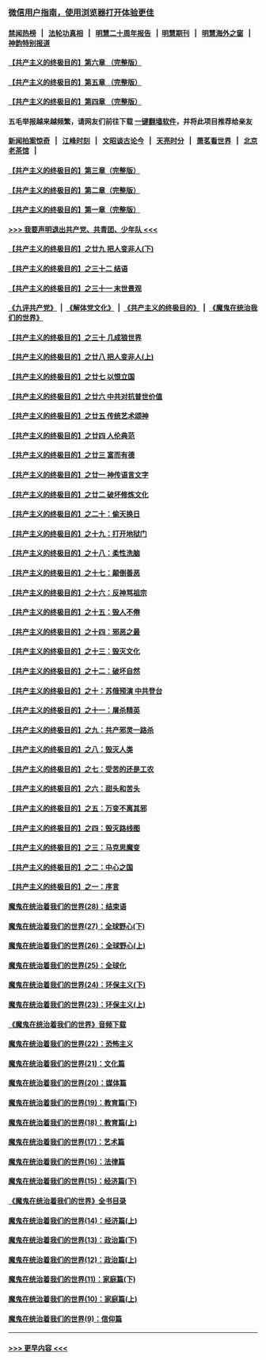 ### [微信用户指南，使用浏览器打开体验更佳](https://github.com/gfw-breaker/banned-news1/blob/master/indexes/wechat-guide.md?t=0)
#### [禁闻热榜](热点新闻.md?t=0)  &nbsp;&nbsp;|&nbsp;&nbsp; [法轮功真相](https://github.com/gfw-breaker/truth/blob/master/README.md?t=0) &nbsp;&nbsp;|&nbsp;&nbsp; [明慧二十周年报告](https://github.com/gfw-breaker/mh-reports/blob/master/README.md?t=0) &nbsp;&nbsp;|&nbsp;&nbsp;[明慧期刊](https://github.com/gfw-breaker/mh-qikan) &nbsp;&nbsp;|&nbsp;&nbsp; [明慧海外之窗](https://github.com/gfw-breaker/mh-news/blob/master/README.md?t=0) &nbsp;&nbsp;|&nbsp;&nbsp; [神韵特别报道](https://github.com/gfw-breaker/mh-news/blob/master/shenyun.md?t=0)
#### [【共产主义的终极目的】第六章 （完整版）](../pages/nsc422/n11428913.md?t=02171034) 
#### [【共产主义的终极目的】第五章 （完整版）](../pages/nsc422/n11428912.md?t=02171034) 
#### [【共产主义的终极目的】第四章 （完整版）](../pages/nsc422/n11428907.md?t=02171034) 
#### 五毛举报越来越频繁，请网友们前往下载 [一键翻墙软件](https://github.com/gfw-breaker/ssr-accounts)，并将此项目推荐给亲友
#### [新闻拍案惊奇](https://github.com/gfw-breaker/banned-news1/blob/master/pages/link4.md) &nbsp;&nbsp;|&nbsp;&nbsp; [江峰时刻](https://github.com/gfw-breaker/banned-news1/blob/master/pages/link4.md) &nbsp;&nbsp;|&nbsp;&nbsp; [文昭谈古论今](https://github.com/gfw-breaker/banned-news1/blob/master/pages/link4.md) &nbsp;&nbsp;|&nbsp;&nbsp; [天亮时分](https://github.com/gfw-breaker/banned-news1/blob/master/pages/link4.md) &nbsp;&nbsp;|&nbsp;&nbsp; [萧茗看世界](https://github.com/gfw-breaker/banned-news1/blob/master/pages/link4.md) &nbsp;&nbsp;|&nbsp;&nbsp; [北京老茶馆](https://github.com/gfw-breaker/banned-news1/blob/master/pages/link4.md) &nbsp;&nbsp;|&nbsp;&nbsp; 
#### [【共产主义的终极目的】第三章（完整版）](../pages/nsc422/n11428848.md?t=02171034) 
#### [【共产主义的终极目的】第二章（完整版）](../pages/nsc422/n11428831.md?t=02171034) 
#### [【共产主义的终极目的】第一章（完整版）](../pages/nsc422/n11417651.md?t=02171034) 
#### [>>> 我要声明退出共产党、共青团、少年队 <<<](https://github.com/begood0513/goodnews/blob/master/quit/letter.md) 
#### [【共产主义的终极目的】之廿九 把人变非人(下)](../pages/nsc422/n11344140.md?t=02171034) 
#### [【共产主义的终极目的】之三十二 结语](../pages/nsc422/n11360535.md?t=02171034) 
#### [【共产主义的终极目的】之三十一 末世景观](../pages/nsc422/n11351129.md?t=02171034) 
#### [《九评共产党》](https://github.com/begood0513/9ping.md/blob/master/README.md) &nbsp;|&nbsp; [《解体党文化》](../../../../jtdwh.md/blob/master/README.md)  &nbsp;|&nbsp; [《共产主义的终极目的》](../../../../gczydzjmd.md/blob/master/README.md) &nbsp;|&nbsp; [《魔鬼在统治我们的世界》](../../../../mgztzwmdsj.md/blob/master/README.md) 
#### [【共产主义的终极目的】之三十 几成狼世界](../pages/nsc422/n11348280.md?t=02171034) 
#### [【共产主义的终极目的】之廿八 把人变非人(上)](../pages/nsc422/n11340492.md?t=02171034) 
#### [【共产主义的终极目的】之廿七 以恨立国](../pages/nsc422/n11336944.md?t=02171034) 
#### [【共产主义的终极目的】之廿六 中共对抗普世价值](../pages/nsc422/n11324785.md?t=02171034) 
#### [【共产主义的终极目的】之廿五 传统艺术颂神](../pages/nsc422/n11296396.md?t=02171034) 
#### [【共产主义的终极目的】之廿四 人伦典范](../pages/nsc422/n11296397.md?t=02171034) 
#### [【共产主义的终极目的】之廿三 富而有德](../pages/nsc422/n11283598.md?t=02171034) 
#### [【共产主义的终极目的】之廿一 神传语言文字](../pages/nsc422/n11263265.md?t=02171034) 
#### [【共产主义的终极目的】之廿二 破坏修炼文化](../pages/nsc422/n11245728.md?t=02171034) 
#### [【共产主义的终极目的】之二十：偷天换日](../pages/nsc422/n11238846.md?t=02171034) 
#### [【共产主义的终极目的】之十九：打开地狱门](../pages/nsc422/n11206376.md?t=02171034) 
#### [【共产主义的终极目的】之十八：柔性洗脑](../pages/nsc422/n11199994.md?t=02171034) 
#### [【共产主义的终极目的】之十七：颠倒善恶](../pages/nsc422/n11179782.md?t=02171034) 
#### [【共产主义的终极目的】之十六：反神骂祖宗](../pages/nsc422/n11166798.md?t=02171034) 
#### [【共产主义的终极目的】之十五：毁人不倦](../pages/nsc422/n11166792.md?t=02171034) 
#### [【共产主义的终极目的】之十四：邪恶之最](../pages/nsc422/n11150249.md?t=02171034) 
#### [【共产主义的终极目的】之十三：毁灭文化](../pages/nsc422/n11135227.md?t=02171034) 
#### [【共产主义的终极目的】之十二：破坏自然](../pages/nsc422/n11135214.md?t=02171034) 
#### [【共产主义的终极目的】之十：苏俄预演 中共登台](../pages/nsc422/n11118424.md?t=02171034) 
#### [【共产主义的终极目的】之十一：屠杀精英](../pages/nsc422/n11118442.md?t=02171034) 
#### [【共产主义的终极目的】之九：共产邪灵一路杀](../pages/nsc422/n11114139.md?t=02171034) 
#### [【共产主义的终极目的】之八：毁灭人类](../pages/nsc422/n11108503.md?t=02171034) 
#### [【共产主义的终极目的】之七：受苦的还是工农](../pages/nsc422/n11101809.md?t=02171034) 
#### [【共产主义的终极目的】之六：甜头和苦头](../pages/nsc422/n11096971.md?t=02171034) 
#### [【共产主义的终极目的】之五：万变不离其邪](../pages/nsc422/n11091285.md?t=02171034) 
#### [【共产主义的终极目的】之四：毁灭路线图](../pages/nsc422/n11086284.md?t=02171034) 
#### [【共产主义的终极目的】之三：马克思魔变](../pages/nsc422/n11061941.md?t=02171034) 
#### [【共产主义的终极目的】之二：中心之国](../pages/nsc422/n11047728.md?t=02171034) 
#### [【共产主义的终极目的】之一：序言](../pages/nsc422/n11086077.md?t=02171034) 
#### [魔鬼在统治着我们的世界(28)：结束语](../pages/nsc422/n10936246.md?t=02171034) 
#### [魔鬼在统治着我们的世界(27)：全球野心(下)](../pages/nsc422/n10928319.md?t=02171034) 
#### [魔鬼在统治着我们的世界(26)：全球野心(上)](../pages/nsc422/n10900318.md?t=02171034) 
#### [魔鬼在统治着我们的世界(25)：全球化](../pages/nsc422/n10788205.md?t=02171034) 
#### [魔鬼在统治着我们的世界(24)：环保主义(下)](../pages/nsc422/n10695307.md?t=02171034) 
#### [魔鬼在统治着我们的世界(23)：环保主义(上)](../pages/nsc422/n10688613.md?t=02171034) 
#### [《魔鬼在统治着我们的世界》音频下载](../pages/nsc422/n10635553.md?t=02171034) 
#### [魔鬼在统治着我们的世界(22)：恐怖主义](../pages/nsc422/n10614727.md?t=02171034) 
#### [魔鬼在统治着我们的世界(21)：文化篇](../pages/nsc422/n10597706.md?t=02171034) 
#### [魔鬼在统治着我们的世界(20)：媒体篇](../pages/nsc422/n10586579.md?t=02171034) 
#### [魔鬼在统治着我们的世界(19)：教育篇(下)](../pages/nsc422/n10564808.md?t=02171034) 
#### [魔鬼在统治着我们的世界(18)：教育篇(上)](../pages/nsc422/n10526970.md?t=02171034) 
#### [魔鬼在统治着我们的世界(17)：艺术篇](../pages/nsc422/n10499093.md?t=02171034) 
#### [魔鬼在统治着我们的世界(16)：法律篇](../pages/nsc422/n10485969.md?t=02171034) 
#### [魔鬼在统治着我们的世界(15)：经济篇(下)](../pages/nsc422/n10469975.md?t=02171034) 
#### [《魔鬼在统治着我们的世界》全书目录](../pages/nsc422/n10464261.md?t=02171034) 
#### [魔鬼在统治着我们的世界(14)：经济篇(上)](../pages/nsc422/n10457370.md?t=02171034) 
#### [魔鬼在统治着我们的世界(13)：政治篇(下)](../pages/nsc422/n10448270.md?t=02171034) 
#### [魔鬼在统治着我们的世界(12)：政治篇(上)](../pages/nsc422/n10444576.md?t=02171034) 
#### [魔鬼在统治着我们的世界(11)：家庭篇(下)](../pages/nsc422/n10440961.md?t=02171034) 
#### [魔鬼在统治着我们的世界(10)：家庭篇(上)](../pages/nsc422/n10435448.md?t=02171034) 
#### [魔鬼在统治着我们的世界(9)：信仰篇](../pages/nsc422/n10432159.md?t=02171034) 

----
#### [ >>> 更早内容 <<< ](../indexes/nsc422-earlier.md)
